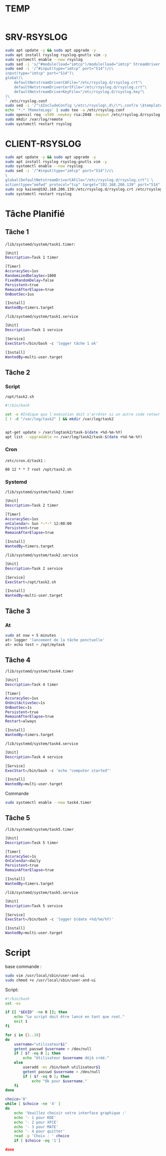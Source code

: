 # TEMP
```bash


```
# SRV-RSYSLOG
```bash
sudo apt update -y && sudo apt upgrade -y
sudo apt install rsyslog rsyslog-gnutls vim -y
sudo systemctl enable --now rsyslog
sudo sed -i 's/^#module(load="imtcp")/module(load="imtcp" StreamDriver.Name="gtls" StreamDriver.Mode="1" StreamDriver.AuthMode="anon")/' /etc/rsyslog.conf
sudo sed -i '/^#input(type="imtcp" port="514")/c\
input(type="imtcp" port="514")\
global(\
    defaultNetstreamDriverCAFile="/etc/rsyslog.d/rsyslog.crt"\
    defaultNetstreamDriverCertFile="/etc/rsyslog.d/rsyslog.crt"\
    defaultNetstreamDriverKeyFile="/etc/rsyslog.d/rsyslog.key"\
)\
' /etc/rsyslog.conf
sudo sed -i '/^\$IncludeConfig \/etc\/rsyslog\.d\/\*\.conf/a \$template RemoteLogs,"/var/log/remote/%HOSTNAME%.log"' /etc/rsyslog.conf
echo '*.* ?RemoteLogs' | sudo tee -a /etc/rsyslog.conf
sudo openssl req -x509 -newkey rsa:2048 -keyout /etc/rsyslog.d/rsyslog.key -out /etc/rsyslog.d/rsyslog.crt -days 365 -nodes
sudo mkdir /var/log/remote
sudo systemctl restart rsyslog
```
# CLIENT-RSYSLOG
```bash
sudo apt update -y && sudo apt upgrade -y
sudo apt install rsyslog rsyslog-gnutls vim -y
sudo systemctl enable --now rsyslog
sudo sed -i '/^#input(type="imtcp" port="514")/c\
\
global(DefaultNetstreamDriverCAFile="/etc/rsyslog.d/rsyslog.crt") \
action(type="omfwd" protocol="tcp" target="192.168.206.139" port="514" StreamDriver="gtls" StreamDriverMode="1" StreamDriverAuthMode="anon")' /etc/rsyslog.conf
sudo scp kaisen@192.168.206.139:/etc/rsyslog.d/rsyslog.crt /etc/rsyslog.d/rsyslog.crt
sudo systemctl restart rsyslog
```

# Tâche Planifié
## Tâche 1
`/lib/systemd/system/task1.timer`:
```bash
[Unit]
Description=Task 1 timer

[Timer]
AccuracySec=1us
RandomizedDelaySec=1800
FixedRandomDelay=false
Persistent=true
RemainAfterElapse=true
OnBootSec=1us

[Install]
WantedBy=timers.target
```

`/lib/systemd/system/task1.service`
```bash
[Unit]
Description=Task 1 service

[Service]
ExecStart=/bin/bash -c 'logger tâche 1 ok'

[Install]
WantedBy=multi-user.target
```

## Tâche 2
### Script
`/opt/task2.sh`
```bash
#!/bin/bash

set -e #Indique que l'exécution doit s'arrêter si un autre code retour que 0 est reçu
[ ! -d "/var/log/task2" ] && mkdir /var/log/task2


apt-get update > /var/logtask2/task-$(date +%d-%m-%Y)
apt list --upgradable >> /var/log/task2/task-$(date +%d-%m-%Y)
```

### Cron
`/etc/cron.d/task1` :
```
00 12 * * 7 root /opt/task2.sh
```

### Systemd
`/lib/systemd/system/task2.timer`
```bash
[Unit]
Description=Task 2 timer

[Timer]
AccuracySec=1us
onCalendar= Sun *-*-* 12:00:00
Persistent=true
RemainAfterElapse=true

[Install]
WantedBy=timers.target
```

`/lib/systemd/system/task2.service`
```bash
[Unit]
Description=Task 2 service

[Service]
ExecStart=/opt/task2.sh

[Install]
WantedBy=multi-user.target
```

## Tâche 3
### At
```bash
sudo at now + 5 minutes
at> logger 'lancement de la tâche ponctuelle'
at> echo test > /opt/mytask
```

## Tâche 4
`/lib/systemd/system/task4.timer`
```bash
[Unit]
Description=Task 4 timer

[Timer]
AccuracySec=1us
OnUnitActiveSec=1s
OnBootSec=1s
Persistent=true
RemainAfterElapse=true
Restart=always

[Install]
WantedBy=timers.target
```

`/lib/systemd/system/task4.service`
```bash
[Unit]
Description=Task 4 service

[Service]
ExecStart=/bin/bash -c 'echo "computer started"'

[Install]
WantedBy=multi-user.target
```
Commande
```bash
sudo systemctl enable --now task4.timer
```

## Tâche 5
`/lib/systemd/system/task5.timer`
```bash
[Unit]
Description=Task 5 timer

[Timer]
AccuracySec=1s
OnCalendar=daily
Persistent=true
RemainAfterElapse=true

[Install]
WantedBy=timers.target
```

`/lib/systemd/system/task5.service`
```bash
[Unit]
Description=Task 5 service

[Service]
ExecStart=/bin/bash -c 'logger $(date +%d/%m/%Y)'

[Install]
WantedBy=multi-user.target
```

# Script
base commande :
```bash
sudo vim /usr/local/sbin/user-and-ui
sudo chmod +x /usr/local/sbin/user-and-ui
```

Script:
```bash
#!/bin/bash
set -ex

if [[ "$EUID" -ne 0 ]]; then
	echo "Le script doit être lancé en tant que root."
	exit 1
fi

for i in {1..10}
do
	username="utilisateur$i"
	getent passwd $username > /dev/null
	if [ $? -eq 0 ]; then
		echo "Utilisateur $username déjà créé."
	else
		useradd -ms /bin/bash utilisateur$1
		getent passwd $username > /dev/null
		if [ $? -eq 0 ]; then
			echo "Ok pour $username."
	fi
done

choice='0'
while [ $choice -ne '4' ]
do
	echo 'Veuillez choisir votre interface graphique :'
	echo '- 1 pour KDE'
	echo '- 2 pour XFCE'
	echo '- 3 pour MATE'
	echo '- 4 pour quitter'
	read -p 'Choix : ' choice
	if [ $choice -eq '1']

done
```